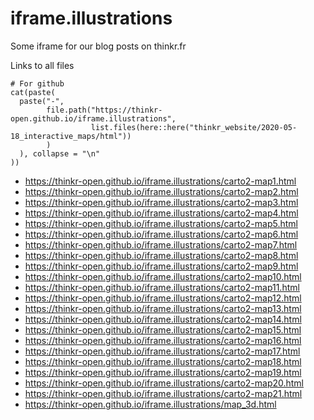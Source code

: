 # iframe.illustrations
Some iframe for our blog posts on thinkr.fr

Links to all files

```{r}
# For github
cat(paste(
  paste("-", 
        file.path("https://thinkr-open.github.io/iframe.illustrations",
                  list.files(here::here("thinkr_website/2020-05-18_interactive_maps/html"))
        )
  ), collapse = "\n"
))
```

- https://thinkr-open.github.io/iframe.illustrations/carto2-map1.html
- https://thinkr-open.github.io/iframe.illustrations/carto2-map2.html
- https://thinkr-open.github.io/iframe.illustrations/carto2-map3.html
- https://thinkr-open.github.io/iframe.illustrations/carto2-map4.html
- https://thinkr-open.github.io/iframe.illustrations/carto2-map5.html
- https://thinkr-open.github.io/iframe.illustrations/carto2-map6.html
- https://thinkr-open.github.io/iframe.illustrations/carto2-map7.html
- https://thinkr-open.github.io/iframe.illustrations/carto2-map8.html
- https://thinkr-open.github.io/iframe.illustrations/carto2-map9.html
- https://thinkr-open.github.io/iframe.illustrations/carto2-map10.html
- https://thinkr-open.github.io/iframe.illustrations/carto2-map11.html
- https://thinkr-open.github.io/iframe.illustrations/carto2-map12.html
- https://thinkr-open.github.io/iframe.illustrations/carto2-map13.html
- https://thinkr-open.github.io/iframe.illustrations/carto2-map14.html
- https://thinkr-open.github.io/iframe.illustrations/carto2-map15.html
- https://thinkr-open.github.io/iframe.illustrations/carto2-map16.html
- https://thinkr-open.github.io/iframe.illustrations/carto2-map17.html
- https://thinkr-open.github.io/iframe.illustrations/carto2-map18.html
- https://thinkr-open.github.io/iframe.illustrations/carto2-map19.html
- https://thinkr-open.github.io/iframe.illustrations/carto2-map20.html
- https://thinkr-open.github.io/iframe.illustrations/carto2-map21.html
- https://thinkr-open.github.io/iframe.illustrations/map_3d.html

